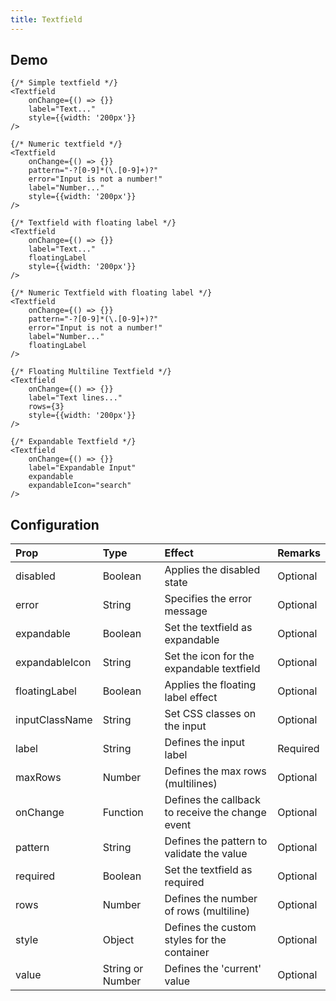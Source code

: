 ```yaml
---
title: Textfield
---
```


## Demo

```jsx_demo
{/* Simple textfield */}
<Textfield
    onChange={() => {}}
    label="Text..."
    style={{width: '200px'}}
/>

{/* Numeric textfield */}
<Textfield
    onChange={() => {}}
    pattern="-?[0-9]*(\.[0-9]+)?"
    error="Input is not a number!"
    label="Number..."
    style={{width: '200px'}}
/>
```

```jsx_demo
{/* Textfield with floating label */}
<Textfield
    onChange={() => {}}
    label="Text..."
    floatingLabel
    style={{width: '200px'}}
/>

{/* Numeric Textfield with floating label */}
<Textfield
    onChange={() => {}}
    pattern="-?[0-9]*(\.[0-9]+)?"
    error="Input is not a number!"
    label="Number..."
    floatingLabel
/>
```

```jsx_demo
{/* Floating Multiline Textfield */}
<Textfield
    onChange={() => {}}
    label="Text lines..."
    rows={3}
    style={{width: '200px'}}
/>

{/* Expandable Textfield */}
<Textfield
    onChange={() => {}}
    label="Expandable Input"
    expandable
    expandableIcon="search"
/>
```

## Configuration

| Prop     | Type      | Effect       | Remarks      |
|:---------|:----------|:-------------|:-------------|
| disabled | Boolean   | Applies the disabled state | Optional |
| error    | String    | Specifies the error message | Optional |
| expandable | Boolean | Set the textfield as expandable | Optional |
| expandableIcon | String | Set the icon for the expandable textfield | Optional |
| floatingLabel | Boolean | Applies the floating label effect | Optional |
| inputClassName | String | Set CSS classes on the input | Optional |
| label | String | Defines the input label | Required |
| maxRows | Number | Defines the max rows (multilines) | Optional |
| onChange | Function | Defines the callback to receive the change event | Optional |
| pattern | String | Defines the pattern to validate the value | Optional |
| required | Boolean | Set the textfield as required | Optional |
| rows | Number | Defines the number of rows (multiline) | Optional |
| style | Object | Defines the custom styles for the container | Optional |
| value | String or Number | Defines the 'current' value | Optional |
